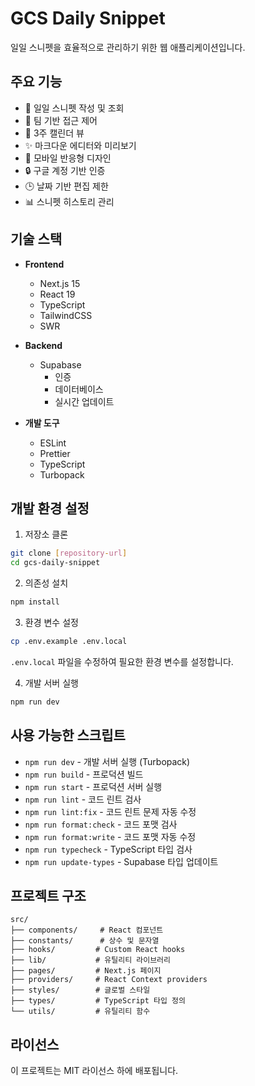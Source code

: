 # GCS Daily Snippet

일일 스니펫을 효율적으로 관리하기 위한 웹 애플리케이션입니다.

## 주요 기능

- 📝 일일 스니펫 작성 및 조회
- 👥 팀 기반 접근 제어
- 📅 3주 캘린더 뷰
- ✨ 마크다운 에디터와 미리보기
- 📱 모바일 반응형 디자인
- 🔒 구글 계정 기반 인증
- 🕒 날짜 기반 편집 제한
- 📊 스니펫 히스토리 관리

## 기술 스택

- **Frontend**
  - Next.js 15
  - React 19
  - TypeScript
  - TailwindCSS
  - SWR

- **Backend**
  - Supabase
    - 인증
    - 데이터베이스
    - 실시간 업데이트

- **개발 도구**
  - ESLint
  - Prettier
  - TypeScript
  - Turbopack

## 개발 환경 설정

1. 저장소 클론
```bash
git clone [repository-url]
cd gcs-daily-snippet
```

2. 의존성 설치
```bash
npm install
```

3. 환경 변수 설정
```bash
cp .env.example .env.local
```
`.env.local` 파일을 수정하여 필요한 환경 변수를 설정합니다.

4. 개발 서버 실행
```bash
npm run dev
```

## 사용 가능한 스크립트

- `npm run dev` - 개발 서버 실행 (Turbopack)
- `npm run build` - 프로덕션 빌드
- `npm run start` - 프로덕션 서버 실행
- `npm run lint` - 코드 린트 검사
- `npm run lint:fix` - 코드 린트 문제 자동 수정
- `npm run format:check` - 코드 포맷 검사
- `npm run format:write` - 코드 포맷 자동 수정
- `npm run typecheck` - TypeScript 타입 검사
- `npm run update-types` - Supabase 타입 업데이트

## 프로젝트 구조

```
src/
├── components/     # React 컴포넌트
├── constants/      # 상수 및 문자열
├── hooks/         # Custom React hooks
├── lib/           # 유틸리티 라이브러리
├── pages/         # Next.js 페이지
├── providers/     # React Context providers
├── styles/        # 글로벌 스타일
├── types/         # TypeScript 타입 정의
└── utils/         # 유틸리티 함수
```

## 라이선스

이 프로젝트는 MIT 라이선스 하에 배포됩니다.